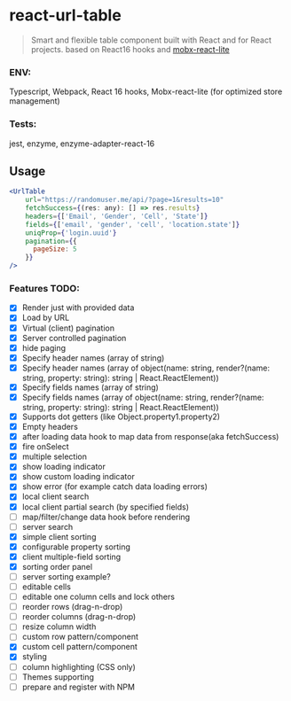 # react-url-table
> Smart and flexible table component built with React and for React projects. based on React16 hooks and [mobx-react-lite](https://github.com/mobxjs/mobx-react-lite)

### ENV:
Typescript, Webpack, React 16 hooks, Mobx-react-lite (for optimized store management)
### Tests:
jest, enzyme, enzyme-adapter-react-16

## Usage

```jsx
<UrlTable
    url="https://randomuser.me/api/?page=1&results=10"
    fetchSuccess={(res: any): [] => res.results}
    headers={['Email', 'Gender', 'Cell', 'State']}
    fields={['email', 'gender', 'cell', 'location.state']}
    uniqProp={'login.uuid'}
    pagination={{
      pageSize: 5
    }}
/>
```
### Features TODO:
- [x] Render just with provided data
- [x] Load by URL
- [x] Virtual (client) pagination
- [x] Server controlled pagination
- [x] hide paging
- [x] Specify header names (array of string)
- [x] Specify header names (array of object(name: string, render?(name: string, property: string): string | React.ReactElement))
- [x] Specify fields names (array of string)
- [x] Specify fields names (array of object(name: string, render?(name: string, property: string): string | React.ReactElement))
- [x] Supports dot getters (like Object.property1.property2)
- [x] Empty headers
- [x] after loading data hook to map data from response(aka fetchSuccess)
- [x] fire onSelect
- [x] multiple selection
- [x] show loading indicator
- [x] show custom loading indicator
- [x] show error (for example catch data loading errors)
- [x] local client search
- [x] local client partial search (by specified fields)
- [ ] map/filter/change data hook before rendering
- [ ] server search
- [x] simple client sorting
- [x] configurable property sorting
- [x] client multiple-field sorting
- [x] sorting order panel
- [ ] server sorting example?
- [ ] editable cells
- [ ] editable one column cells and lock others
- [ ] reorder rows (drag-n-drop)
- [ ] reorder columns (drag-n-drop)
- [ ] resize column width
- [ ] custom row pattern/component
- [x] custom cell pattern/component
- [X] styling
- [ ] column highlighting (CSS only)
- [ ] Themes supporting
- [ ] prepare and register with NPM
